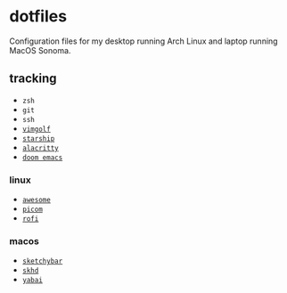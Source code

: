 # dotfiles
Configuration files for my desktop running Arch Linux and laptop running MacOS Sonoma.

## tracking
+ `zsh`
+ `git`
+ `ssh`
+ [`vimgolf`](https://www.vimgolf.com/)
+ [`starship`](https://starship.rs/)
+ [`alacritty`](https://alacritty.org)
+ [`doom emacs`](https://github.com/doomemacs/doomemacs)

### linux
+ [`awesome`](https://awesomewm.org/)
+ [`picom`](https://github.com/yshui/picom/)
+ [`rofi`](https://github.com/davatorium/rofi/)

### macos
+ [`sketchybar`](https://github.com/FelixKratz/SketchyBar)
+ [`skhd`](https://github.com/koekeishiya/skhd)
+ [`yabai`](https://github.com/koekeishiya/yabai)
